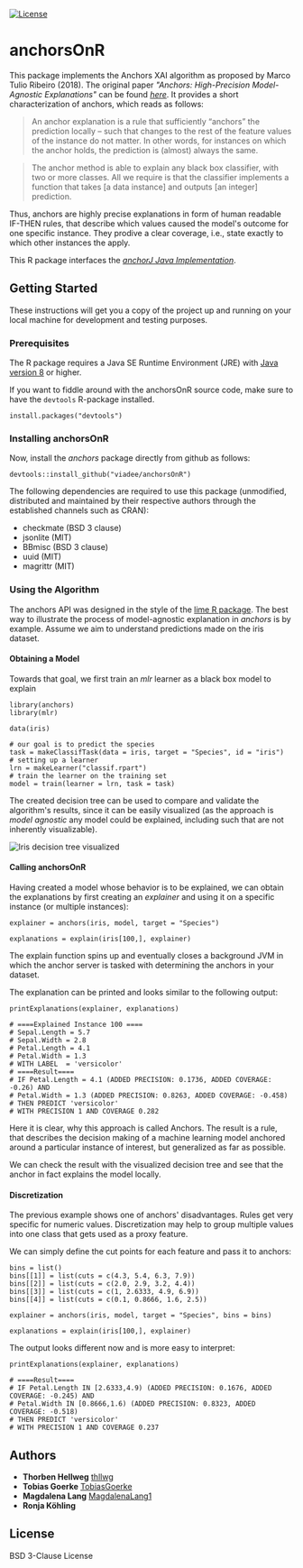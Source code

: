 [![License](https://img.shields.io/badge/License-BSD%203--Clause-blue.svg)](https://opensource.org/licenses/BSD-3-Clause)

# anchorsOnR 

This package implements the Anchors XAI algorithm as proposed by Marco Tulio Ribeiro (2018). The original paper *"Anchors: High-Precision Model-Agnostic Explanations"* can be found [*here*](https://homes.cs.washington.edu/~marcotcr/aaai18.pdf). It provides a short characterization of anchors, which reads as follows: 

> An anchor explanation is a rule that sufficiently “anchors” the prediction locally – such that changes to the rest of the feature values of the instance do not matter. In other words, for instances on which the anchor holds, the prediction is (almost) always the same.

> The anchor method is able to explain any black box classifier, with two or more classes. All we require is that the classifier implements a function that takes [a data instance] and outputs [an integer] prediction.

Thus, anchors are highly precise explanations in form of human readable IF-THEN rules, that describe which values caused the model's outcome for one specific instance. They prodive a clear coverage, i.e., state exactly to which other instances the apply. 

This R package interfaces the [*anchorJ Java Implementation*](https://github.com/viadee/javaAnchorExplainer).

## Getting Started

These instructions will get you a copy of the project up and running on your local machine for development and testing purposes.

### Prerequisites

The R package requires a Java SE Runtime Environment (JRE) with [Java version 8](https://www.oracle.com/technetwork/java/javase/downloads/jre8-downloads-2133155.html) or higher.

If you want to fiddle around with the anchorsOnR source code, make sure to have the `devtools` R-package installed.

```{r}
install.packages("devtools")
```

### Installing anchorsOnR

Now, install the *anchors* package directly from github as follows:
```{r}
devtools::install_github("viadee/anchorsOnR")
```
The following dependencies are required to use this package (unmodified, distributed and maintained by their respective authors through the established channels such as CRAN): 
* checkmate (BSD 3 clause)
* jsonlite (MIT)
* BBmisc (BSD 3 clause)
* uuid (MIT)
* magrittr (MIT)

### Using the Algorithm

The anchors API was designed in the style of the [lime R package](https://github.com/thomasp85/lime). The best way to illustrate the process of model-agnostic explanation in *anchors* is by example. Assume we aim to understand predictions made on the iris dataset. 

#### Obtaining a Model

Towards that goal, we first train an *mlr* learner as a black box model to explain

```{r}
library(anchors)
library(mlr)

data(iris)

# our goal is to predict the species
task = makeClassifTask(data = iris, target = "Species", id = "iris")
# setting up a learner
lrn = makeLearner("classif.rpart")
# train the learner on the training set
model = train(learner = lrn, task = task)
```

The created decision tree can be used to compare and validate the algorithm's results, since it can be easily visualized (as the approach is *model agnostic* any model could be explained, including such that are not inherently visualizable).

![Iris decision tree visualized](irisDecisionTree.png)

#### Calling anchorsOnR

Having created a model whose behavior is to be explained, we can obtain the explanations by first creating an *explainer* and using it on a specific instance (or multiple instances):
```{r}
explainer = anchors(iris, model, target = "Species")

explanations = explain(iris[100,], explainer)
```
The explain function spins up and eventually closes a background JVM in which the anchor server is tasked with determining the anchors in your dataset.

The explanation can be printed and looks similar to the following output:
```{r}
printExplanations(explainer, explanations)

# ====Explained Instance 100 ====
# Sepal.Length = 5.7
# Sepal.Width = 2.8
# Petal.Length = 4.1
# Petal.Width = 1.3
# WITH LABEL  = 'versicolor'
# ====Result====
# IF Petal.Length = 4.1 (ADDED PRECISION: 0.1736, ADDED COVERAGE: -0.26) AND
# Petal.Width = 1.3 (ADDED PRECISION: 0.8263, ADDED COVERAGE: -0.458)
# THEN PREDICT 'versicolor'
# WITH PRECISION 1 AND COVERAGE 0.282
```
Here it is clear, why this approach is called Anchors. The result is a rule, that describes the decision making of a machine learning model anchored around a particular instance of interest, but generalized as far as possible. 

We can check the result with the visualized decision tree and see that the anchor in fact explains the model locally. 

#### Discretization

The previous example shows one of anchors' disadvantages. Rules get very specific for numeric values. Discretization may help to group multiple values into one class that gets used as a proxy feature.

We can simply define the cut points for each feature and pass it to anchors:
```{r}
bins = list()
bins[[1]] = list(cuts = c(4.3, 5.4, 6.3, 7.9))
bins[[2]] = list(cuts = c(2.0, 2.9, 3.2, 4.4))
bins[[3]] = list(cuts = c(1, 2.6333, 4.9, 6.9))
bins[[4]] = list(cuts = c(0.1, 0.8666, 1.6, 2.5))

explainer = anchors(iris, model, target = "Species", bins = bins)

explanations = explain(iris[100,], explainer)
```

The output looks different now and is more easy to interpret:
```{r}
printExplanations(explainer, explanations)

# ====Result====
# IF Petal.Length IN [2.6333,4.9) (ADDED PRECISION: 0.1676, ADDED COVERAGE: -0.245) AND
# Petal.Width IN [0.8666,1.6) (ADDED PRECISION: 0.8323, ADDED COVERAGE: -0.518)
# THEN PREDICT 'versicolor'
# WITH PRECISION 1 AND COVERAGE 0.237
```


## Authors

* **Thorben Hellweg** [thllwg](https://github.com/thllwg)
* **Tobias Goerke** [TobiasGoerke](https://github.com/TobiasGoerke)
* **Magdalena Lang** [MagdalenaLang1](https://github.com/MagdalenaLang1)
* **Ronja Köhling**

## License

BSD 3-Clause License

